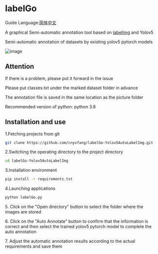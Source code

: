 <h1>labelGo</h1>
<p>Guide Language:<a href="https://github.com/cnyvfang/labelGo-Yolov5AutoLabelImg/blob/master/readme_zh_cn.md">简体中文</a></p>
<p>A graphical Semi-automatic annotation tool based on <a href="https://github.com/tzutalin/labelImg">labelImg</a> and Yolov5</p>
<p>Semi-automatic annotation of datasets by existing yolov5 pytorch models</p>

![image](https://github.com/cnyvfang/labelGo-Yolov5AutoLabelImg/blob/master/demo/demo1.gif) 

## Attention
<p>If there is a problem, please put it forward in the issue</p>
<p>Please put classes.txt under the marked dataset folder in advance</p>
<p>The annotation file is saved in the same location as the picture folder</p>
<p>Recommended version of python: python 3.8</p>

## Installation and use
<p>1.Fetching projects from git</p>

```bash
git clone https://github.com/cnyvfang/labelGo-Yolov5AutoLabelImg.git
```

<p>2.Switching the operating directory to the project directory</p>

```bash
cd labelGo-Yolov5AutoLabelImg
```

<p>3.Installation environment</p>

```bash
pip install -r requirements.txt
```

<p>4.Launching applications</p>

```bash
python labelGo.py
```

<p>5. Click on the "Open directory" button to select the folder where the images are stored</p>

<p>6. Click on the "Auto Annotate" button to confirm that the information is correct and then select the trained yolov5 pytorch model to complete the auto annotation</p>

<p>7. Adjust the automatic annotation results according to the actual requirements and save them</p>
